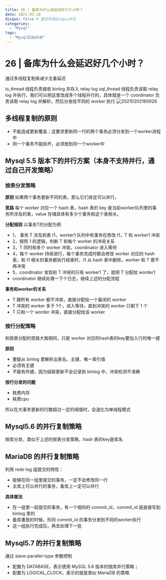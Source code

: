 ```yaml
---
title: 26 | 备库为什么会延迟好几个小时？
date: 2021-03-10
disqus: false # 是否开启disqus评论
categories:
  - "Mysql"
tags:
  - "Mysql实战45讲"
---
```


<!--more-->

# 26 | 备库为什么会延迟好几个小时？

通过多线程复制来减少主备延迟

io_thread 线程负责接收 binlog 并存入 relay log
sql_thread 线程负责读取 relay log 并执行，我们可以把这里改成多个线程并行的，具体就是一个 coordinator 负责读取 relay log 并解析，然后分发给不同的 worker 执行
![20210202160926](http://pic.zero-tt.fun/note/20210202160926.png)

## 多线程复制的原则

* 不能造成更新覆盖；这要求更新同一行的两个事务必须分发到一个worker进程中
* 同一个事务不能拆开，必须放到同一个worker中

## Mysql 5.5 版本下的并行方案（本身不支持并行，通过自己开发策略）

### 按表分发策略
**原则** 
如果两个事务更新不同的表，那么它们肯定可以并行。

**思路**
每个 worker 对应一个 hash 表，hash 表的 key 是当前worker队列里的事务所涉及的表，value 存储具体有多少个事务和这个表相关。

**分配规则**
以事务T的分配为例

* 1， 事务 T 涉及到表 t1，worker1 队列中有事务在修改 t1，T 和 worker1 冲突
* 2，按照 1 的逻辑，判断 T 和每个 worker 的冲突关系
* 3，T 同时和多个 worker 冲突，coordinator 进入等待
* 4，每个 worker 持续进行，每个事务完成时都会修改 worker 对应的 hash 表，和 t1 相关的事务都执行结束时，t1 从 hash 表中删除，worker 和 T 便不再冲突
* 5，coordinator 发现和 T 冲突的只有 worker1 了，就把 T 分配给 worder1
* coordinator 继续处理一下个日志，继续上述的分配流程

**事务和worker的关系**
* T 跟所有 worker 都不冲突，直接分配给一个最闲的 worker
* T 冲突的 worker 多于 1个，进入等待，直到冲突的 worker 只剩下 1 个
* T 只和一个 worder 冲突，直接分配给该 worker

### 按行分配策略
和按表分配的思路大致相同，只是 worker 对应的hash表的key要加入行的唯一键

**原则**
* 要能从 binlog 里解析出表名、主键、唯一索引值
* 必须有主键
* 不能有外键，因为级联更新不会记录到 binlog 中，冲突检测不准确

**按行分发的问题**
* 耗费内存
* 耗费cpu

所以在大事务更新的行数超过一定的阈值时，会退化为单线程模式

## Mysql5.6 的并行复制策略
按库分发，类似于上述的按表分发策略，hash 表的key是库名

## MariaDB 的并行复制策略
利用 redo log 组提交的特性：
* 能够在同一组里提交的事务，一定不会修改同一行
* 主库上可以并行的事务，备库上一定可以并行

**具体做法**
* 在一组里一起提交的事务，有一个相同的 commit_id，commit_id 是直接写到 binlog 里的
* 备库重放的时候，形同 commit_id 的事务分发到不同的worker执行
* 这一组执行完成后，再去处理下一批

## Mysql5.7 的并行复制策略
通过 slave-parallel-type 参数控制
* 配置为 DATABASE，表示使用 MySQL 5.6 版本的按库并行策略；
* 配置为 LOGICAL_CLOCK，表示的就是类似 MariaDB 的策略